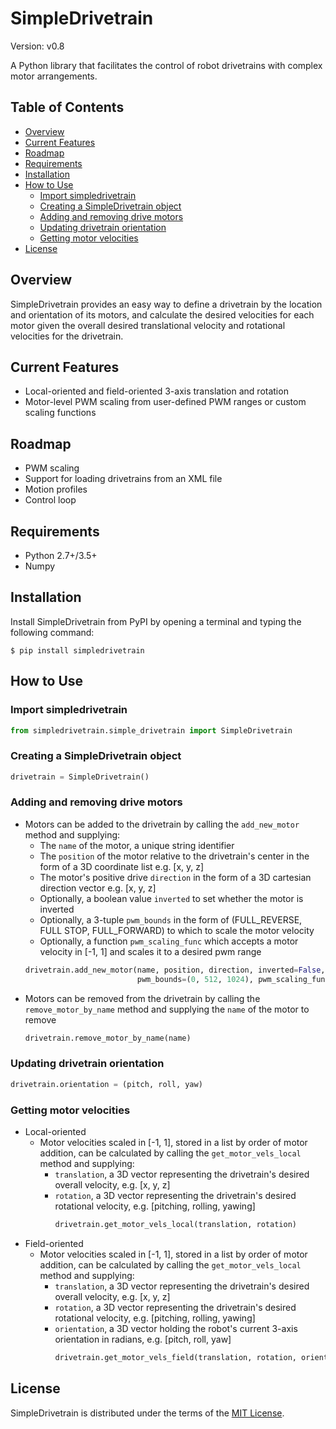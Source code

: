 # SimpleDrivetrain
Version: v0.8

A Python library that facilitates the control of robot drivetrains with complex motor arrangements.

## Table of Contents
* [Overview](#overview)
* [Current Features](#current-features)
* [Roadmap](#roadmap)
* [Requirements](#requirements)
* [Installation](#installation)
* [How to Use](#how-to-use)
  - [Import simpledrivetrain](#import-simpledrivetrain)
  - [Creating a SimpleDrivetrain object](#creating-a-simpledrivetrain-object)
  - [Adding and removing drive motors](#adding-and-removing-drive-motors)
  - [Updating drivetrain orientation](#updating-drivetrain-orientation)
  - [Getting motor velocities](#getting-motor-velocities)
* [License](#license)

## Overview
SimpleDrivetrain provides an easy way to define a drivetrain by the location and orientation of its motors, and calculate the desired velocities for each motor given the overall desired translational velocity and rotational velocities for the drivetrain.

## Current Features
* Local-oriented and field-oriented 3-axis translation and rotation
* Motor-level PWM scaling from user-defined PWM ranges or custom scaling functions

## Roadmap
* PWM scaling
* Support for loading drivetrains from an XML file
* Motion profiles
* Control loop

## Requirements
* Python 2.7+/3.5+
* Numpy

## Installation
Install SimpleDrivetrain from PyPI by opening a terminal and typing the following command:
```
$ pip install simpledrivetrain
```

## How to Use
### Import simpledrivetrain
```python
from simpledrivetrain.simple_drivetrain import SimpleDrivetrain
```
### Creating a SimpleDrivetrain object
```python
drivetrain = SimpleDrivetrain()
```
### Adding and removing drive motors
* Motors can be added to the drivetrain by calling the ```add_new_motor``` 
method and supplying:
    - The ```name``` of the motor, a unique string identifier
    - The ```position``` of the motor relative to the drivetrain's 
      center in the form of a 3D coordinate list e.g. [x, y, z]
    - The motor's positive drive ```direction``` in the form of a 3D cartesian direction vector
      e.g. [x, y, z]
    - Optionally, a boolean value ```inverted``` to set whether the motor is inverted 
    - Optionally, a 3-tuple ```pwm_bounds``` in the form of (FULL_REVERSE, FULL STOP, FULL_FORWARD) 
      to which to scale the motor velocity
    - Optionally, a function ```pwm_scaling_func``` which accepts a motor velocity in [-1, 1] and 
      scales it to a desired pwm range
    ```python
    drivetrain.add_new_motor(name, position, direction, inverted=False, 
                             pwm_bounds=(0, 512, 1024), pwm_scaling_func=None)
    ```
* Motors can be removed from the drivetrain by calling the ```remove_motor_by_name```
  method and supplying the ```name``` of the motor to remove
  ```python
  drivetrain.remove_motor_by_name(name)
  ```
### Updating drivetrain orientation
```python
drivetrain.orientation = (pitch, roll, yaw)    
```
### Getting motor velocities
* Local-oriented
    * Motor velocities scaled in [-1, 1], stored in a list by order of motor 
    addition, can be calculated by calling the
    ```get_motor_vels_local``` method and supplying:
      - ```translation```, a 3D vector representing the drivetrain's desired 
        overall velocity, e.g. [x, y, z]
      - ```rotation```, a 3D vector representing the drivetrain's desired 
        rotational velocity, e.g. [pitching, rolling, yawing]
        ```python
        drivetrain.get_motor_vels_local(translation, rotation)
        ```
* Field-oriented
    * Motor velocities scaled in [-1, 1], stored in a list by order of motor 
    addition, can be calculated by calling the
    ```get_motor_vels_local``` method and supplying:
      - ```translation```, a 3D vector representing the drivetrain's desired 
        overall velocity, e.g. [x, y, z]
      - ```rotation```, a 3D vector representing the drivetrain's desired 
        rotational velocity, e.g. [pitching, rolling, yawing]
      - ```orientation```, a 3D vector holding the robot's current 3-axis orientation in radians, e.g. [pitch, roll, yaw]
        ```python
        drivetrain.get_motor_vels_field(translation, rotation, orientation)
        ```
## License
SimpleDrivetrain is distributed under the terms of the [MIT License](https://choosealicense.com/licenses/mit/#).
